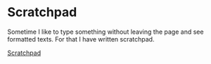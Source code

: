 Scratchpad
==========

Sometime I like to type something without leaving the page and see formatted texts.
For that I have written scratchpad.


[Scratchpad](/assets/scratchpad.html)
